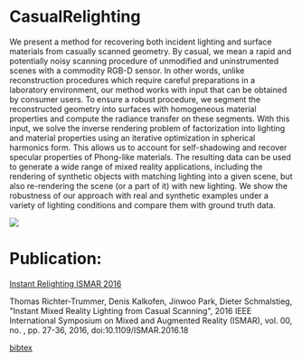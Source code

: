 # CasualRelighting

We present a method for recovering both incident lighting and surface materials from
casually scanned geometry. By casual, we mean a rapid and potentially noisy scanning
procedure of unmodified and uninstrumented scenes with a commodity RGB-D sensor.
In other words, unlike reconstruction procedures which require careful preparations in a
laboratory environment, our method works with input that can be obtained by consumer
users. To ensure a robust procedure, we segment the reconstructed geometry into surfaces
with homogeneous material properties and compute the radiance transfer on these
segments. With this input, we solve the inverse rendering problem of factorization into
lighting and material properties using an iterative optimization in spherical harmonics
form. This allows us to account for self-shadowing and recover specular properties of
Phong-like materials. The resulting data can be used to generate a wide range of mixed
reality applications, including the rendering of synthetic objects with matching lighting
into a given scene, but also re-rendering the scene (or a part of it) with new lighting. We
show the robustness of our approach with real and synthetic examples under a variety of
lighting conditions and compare them with ground truth data.

![](https://raw.githubusercontent.com/fimbox/CasualRelighting/master/doc/img/relighting_title_image.jpg)

# Publication:
[Instant Relighting ISMAR 2016](https://github.com/fimbox/CasualRelighting/blob/master/doc/Instant_Relighting_ISMAR_2016.pdf)


Thomas Richter-Trummer, Denis Kalkofen, Jinwoo Park, Dieter Schmalstieg, "Instant Mixed Reality Lighting from Casual Scanning", 2016 IEEE International Symposium on Mixed and Augmented Reality (ISMAR), vol. 00, no. , pp. 27-36, 2016, doi:10.1109/ISMAR.2016.18

[bibtex](https://ieeecs-services.computer.org/csdl/citation/proceedings/bibtex/ismar/2016/3641/00/3641a027)

